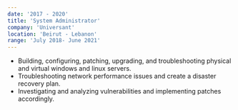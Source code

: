 ```yaml
---
date: '2017 - 2020'
title: 'System Administrator'
company: 'Universant'
location: 'Beirut - Lebanon'
range: 'July 2018- June 2021'
---
```

- Building, configuring, patching, upgrading, and troubleshooting physical and virtual windows and linux servers. 
- Troubleshooting network performance issues and create a disaster recovery plan.
- Investigating and analyzing vulnerabilities and implementing patches accordingly.
